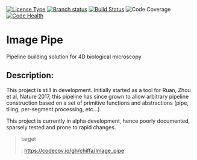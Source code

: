 [![License
Type](https://img.shields.io/badge/license-BSD3-blue.svg)](https://github.com/chiffa/BioFlow/blob/master/License-new_BSD.txt)
[![Branch
status](https://img.shields.io/badge/branch_status-0.1.0_release_candidate-yellow.svg)](https://github.com/chiffa/Image_pipe/blob/master/README.rst)
[![Build
Status](https://travis-ci.org/chiffa/Image_pipe.svg?branch=master)](https://travis-ci.org/chiffa/Image_pipe)
![Code
Coverage](https://codecov.io/gh/chiffa/Image_pipe/branch/master/graph/badge.svg)
[![Code
Health](https://landscape.io/github/chiffa/Image_pipe/master/landscape.svg?style=flat)](https://landscape.io/github/chiffa/Image_pipe/master)

Image Pipe
==========

Pipeline building solution for 4D biological microscopy

Description:
------------

This project is still in development. Initially started as a tool for
Ruan, Zhou et al, Nature 2017, this pipeline has since grown to allow
arbitrary pipeline construction based on a set of primitive functions
and abstractions (pipe, tiling, per-segment processing, etc...).

This project is currently in alpha development, hence poorly documented,
sparsely tested and prone to rapid changes.

> target
>
> :   <https://codecov.io/gh/chiffa/Image_pipe>
>

